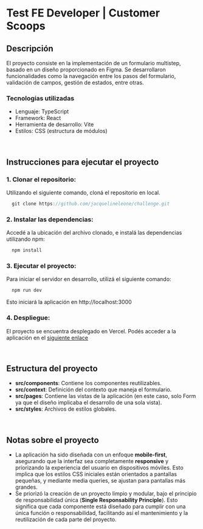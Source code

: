 # Test FE Developer | Customer Scoops

## Descripción

El proyecto consiste en la implementación de un formulario multistep, basado en un diseño proporcionado en Figma. Se desarrollaron funcionalidades como la navegación entre los pasos del formulario, validación de campos, gestión de estados, entre otras.

### Tecnologías utilizadas

- Lenguaje: TypeScript
- Framework: React
- Herramienta de desarrollo: Vite
- Estilos: CSS (estructura de módulos)

<br />

## Instrucciones para ejecutar el proyecto

### 1. Clonar el repositorio: 
Utilizando el siguiente comando, cloná el repositorio en local.

```js
  git clone https://github.com/jacquelineleone/challenge.git
```

### 2. Instalar las dependencias: 
Accedé a la ubicación del archivo clonado, e instalá las dependencias utilizando npm:

```js
  npm install
```

### 3. Ejecutar el proyecto: 
Para iniciar el servidor en desarrollo, utilizá el siguiente comando:

```js
  npm run dev
```

Esto iniciará la aplicación en http://localhost:3000

### 4. Despliegue: 
El proyecto se encuentra desplegado en Vercel. Podés acceder a la aplicación en el [siguiente enlace](https://challenge-murex.vercel.app/)

<br />

## Estructura del proyecto

- **src/components**: Contiene los componentes reutilizables.
- **src/context**: Definición del contexto que maneja el formulario.
- **src/pages**: Contiene las vistas de la aplicación (en este caso, solo Form ya que el diseño implicaba el desarrollo de una sola vista).
- **src/styles**: Archivos de estilos globales.

<br />

## Notas sobre el proyecto

- La aplicación ha sido diseñada con un enfoque **mobile-first**, asegurando que la interfaz sea completamente **responsive** y priorizando la experiencia del usuario en dispositivos móviles. Esto implica que los estilos CSS iniciales están orientados a pantallas pequeñas, y mediante media queries, se ajustan para pantallas más grandes.
- Se priorizó la creación de un proyecto limpio y modular, bajo el principio de responsabilidad única (**Single Responsability Principle**). Esto significa que cada componente está diseñado para cumplir con una única función o responsabilidad, facilitando así el mantenimiento y la reutilización de cada parte del proyecto.
